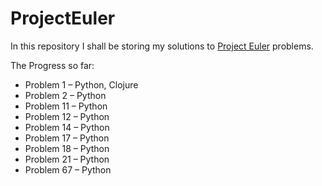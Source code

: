 # ProjectEuler

In this repository I shall be storing my solutions to [Project Euler](https://projecteuler.net) problems.



The Progress so far:

- Problem 1 – Python, Clojure
- Problem 2 – Python
- Problem 11 – Python
- Problem 12 – Python
- Problem 14 – Python
- Problem 17 – Python
- Problem 18 – Python
- Problem 21 – Python
- Problem 67 – Python
